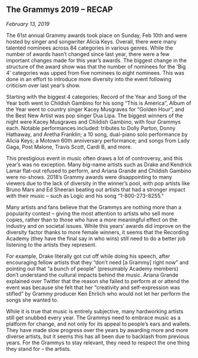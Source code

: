 ## The Grammys 2019 – RECAP <br>
*February 13, 2019*

The 61st annual Grammy awards took place on Sunday, Feb 10th and were hosted by singer and songwriter Alicia Keys. Overall, there were many talented nominees across 84 categories in various genres. While the number of awards hasn’t changed since last year, there were a few important changes made for this year’s awards. The biggest change in the structure of the award show was that the number of nominees for the ‘Big 4’ categories was upped from five nominees to eight nominees. This was done in an effort to introduce more diversity into the event following criticism over last year’s show.

Starting with the biggest 4 categories; Record of the Year and Song of the Year both went to Childish Gambino for his song “This is America”, Album of the Year went to country singer Kacey Musgraves for “Golden Hour”,  and the Best New Artist was pop singer Dua Lipa. The biggest winners of the night were Kacey Musgraves and Childish Gambino, with four Grammys each. Notable performances included: tributes to Dolly Parton, Donny Hathaway, and Aretha Franklin; a 10 song, dual-piano solo performance by Alicia Keys; a Motown 60th anniversary performance; and songs from Lady Gaga, Post Malone, Travis Scott, Cardi B, and more.

This prestigious event in music often draws a lot of controversy, and this year’s was no exception. Many big-name artists such as Drake and Kendrick Lamar flat-out refused to perform, and Ariana Grande and Childish Gambino were no-shows. 2018’s Grammy awards were disappointing to many viewers due to the lack of diversity in the winner’s pool, with pop artists like Bruno Mars and Ed Sheeran beating out artists that had a stronger impact with their music – such as Logic and his song “1-800-273-8255.”

Many artists and fans believe that the Grammys are nothing more than a popularity contest – giving the most attention to artists who sell more copies, rather than to those who have a more meaningful effect on the industry and on societal issues. While this years’ awards did improve on the diversity factor thanks to more female winners, it seems that the Recording Academy (they have the final say in who wins) still need to do a better job listening to the artists they represent.

For example, Drake literally got cut off while doing his speech, after encouraging fellow artists that they “don’t need [a Grammy] right now” and pointing out that “a bunch of people” (presumably Academy members) don’t understand the cultural impacts behind the music. Ariana Grande explained over Twitter that the reason she failed to perform at or attend the event was because she felt that her “creativity and self-expression was stifled” by Grammy producer Ken Ehrlich who would not let her perform the songs she wanted to.

While it is true that music is entirely subjective, many hardworking artists still get snubbed every year. The Grammys need to embrace music as a platform for change, and not only for its appeal to people’s ears and wallets. They have made slow progress over the years by awarding more and more diverse artists, but it seems this has all been due to backlash from previous years. For the Grammys to stay relevant, they need to respect the one thing they stand for – the artists.
